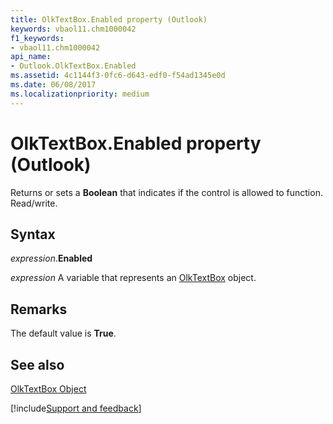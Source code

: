 ```yaml
---
title: OlkTextBox.Enabled property (Outlook)
keywords: vbaol11.chm1000042
f1_keywords:
- vbaol11.chm1000042
api_name:
- Outlook.OlkTextBox.Enabled
ms.assetid: 4c1144f3-0fc6-d643-edf0-f54ad1345e0d
ms.date: 06/08/2017
ms.localizationpriority: medium
---
```



# OlkTextBox.Enabled property (Outlook)

Returns or sets a **Boolean** that indicates if the control is allowed to function. Read/write.


## Syntax

_expression_.**Enabled**

_expression_ A variable that represents an [OlkTextBox](Outlook.OlkTextBox.md) object.


## Remarks

The default value is **True**.


## See also


[OlkTextBox Object](Outlook.OlkTextBox.md)

[!include[Support and feedback](~/includes/feedback-boilerplate.md)]